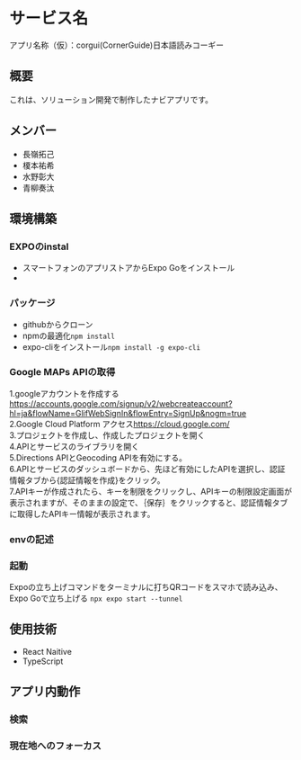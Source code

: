 # サービス名
アプリ名称（仮）：corgui(CornerGuide)日本語読みコーギー
## 概要
これは、ソリューション開発で制作したナビアプリです。


## メンバー
- 長嶺拓己
- 榎本祐希  
- 水野彰大
- 青柳奏汰
## 環境構築


### EXPOのinstal
- スマートフォンのアプリストアからExpo Goをインストール
- 

### パッケージ
- githubからクローン 
- npmの最適化`npm install`
- expo-cliをインストール`npm install -g expo-cli`

### Google MAPs APIの取得
1.googleアカウントを作成する<https://accounts.google.com/signup/v2/webcreateaccount?hl=ja&flowName=GlifWebSignIn&flowEntry=SignUp&nogm=true>  
2.Google Cloud Platform アクセス<https://cloud.google.com/>  
3.プロジェクトを作成し、作成したプロジェクトを開く  
4.APIとサービスのライブラリを開く  
5.Directions APIとGeocoding APIを有効にする。  
6.APIとサービスのダッシュボードから、先ほど有効にしたAPIを選択し、認証情報タブから{認証情報を作成}をクリック。  
7.APIキーが作成されたら、キーを制限をクリックし、APIキーの制限設定画面が表示されますが、そのままの設定で、｛保存｝をクリックすると、認証情報タブに取得したAPIキー情報が表示されます。  
### envの記述

### 起動
Expoの立ち上げコマンドをターミナルに打ちQRコードをスマホで読み込み、Expo Goで立ち上げる
`npx expo start --tunnel`
## 使用技術
- React Naitive
- TypeScript

## アプリ内動作
### 検索
### 現在地へのフォーカス
